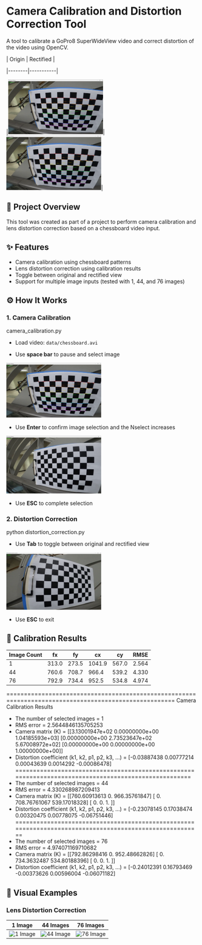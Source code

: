 # Camera Calibration and Distortion Correction Tool

A tool to calibrate a GoPro8 SuperWideView video and correct distortion of the video using OpenCV.

| Origin | Rectified |

|--------|-----------|

|<img src="./space_bar.png" width="250"/>|<img src="./space_bar.png" width="250"/>| 

## 📅 Project Overview
This tool was created as part of a project to perform camera calibration and lens distortion correction based on a chessboard video input.

## ✨ Features
- Camera calibration using chessboard patterns
- Lens distortion correction using calibration results
- Toggle between original and rectified view
- Support for multiple image inputs (tested with 1, 44, and 76 images)

## ⚙️ How It Works

### 1. Camera Calibration

camera_calibration.py

- Load video: `data/chessboard.avi`

- Use **space bar** to pause and select image
<img src="./space_bar.png" width="250"/>

- Use **Enter** to confirm image selection and the Nselect increases
<img src="./enter.png" width="250"/>

- Use **ESC** to complete selection

### 2. Distortion Correction

python distortion_correction.py

- Use **Tab** to toggle between original and rectified view
<img src="./1_origin.png" width="250"/>
  
- Use **ESC** to exit


## 🔹 Calibration Results
| Image Count | fx        | fy        | cx        | cy        | RMSE  |
|-------------|-----------|-----------|-----------|-----------|--------|
| 1           | 313.0     | 273.5     | 1041.9    | 567.0     | 2.564  |
| 44          | 760.6     | 708.7     | 966.4     | 539.2     | 4.330  |
| 76          | 792.9     | 734.4     | 952.5     | 534.8     | 4.974  |

======================================================================================================
Camera Calibration Results
* The number of selected images = 1
* RMS error = 2.5644846135705253
* Camera matrix (K) = 
[[3.13001947e+02 0.00000000e+00 1.04185593e+03]
 [0.00000000e+00 2.73523647e+02 5.67008972e+02]
 [0.00000000e+00 0.00000000e+00 1.00000000e+00]]
* Distortion coefficient (k1, k2, p1, p2, k3, ...) = [-0.03887438  0.00777214  0.00043639  0.0014292  -0.00086478]
=====================================================================================================
* The number of selected images = 44
* RMS error = 4.330268987209413
* Camera matrix (K) = 
[[760.60913613   0.         966.35761847]
 [  0.         708.76761067 539.17018328]
 [  0.           0.           1.        ]]
* Distortion coefficient (k1, k2, p1, p2, k3, ...) = [-0.23078145  0.17038474  0.00320475  0.00778075 -0.06751446]
========================================================================================================
* The number of selected images = 76
* RMS error = 4.974071169710682
* Camera matrix (K) = 
[[792.86298416   0.         952.48662826]
 [  0.         734.3632487  534.80188396]
 [  0.           0.           1.        ]]
* Distortion coefficient (k1, k2, p1, p2, k3, ...) = [-0.24012391  0.16793469 -0.00373626  0.00596004 -0.06071182]

## 🎨 Visual Examples

### Lens Distortion Correction
| 1 Image | 44 Images | 76 Images |
|--------|-----------|-----------|
| ![1 Image](./1_correction_video.gif) | ![44 Image](./44_correction_video.gif) | ![76 Image](./76_correction_video.gif) |
